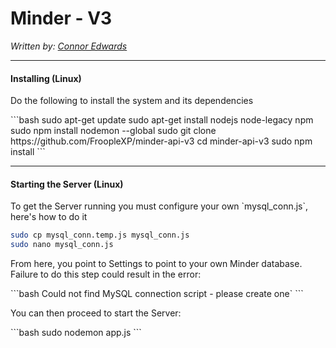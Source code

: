 <h1>Minder - V3</h1>
<i>Written by: <a href="">Connor Edwards</a></i>
<hr />

<h4>Installing (Linux)</h4>
<p>Do the following to install the system and its dependencies</p>
```bash
sudo apt-get update
sudo apt-get install nodejs node-legacy npm
sudo npm install nodemon --global
sudo git clone https://github.com/FroopleXP/minder-api-v3
cd minder-api-v3
sudo npm install
```

<hr />

<h4>Starting the Server (Linux)</h4>
<p>To get the Server running you must configure your own `mysql_conn.js`, here's how to do it</p>

```bash
sudo cp mysql_conn.temp.js mysql_conn.js
sudo nano mysql_conn.js
```

<p>From here, you point to Settings to point to your own Minder database. Failure to do this step could result in the error:</p>
```bash
Could not find MySQL connection script - please create one`
```

<p>You can then proceed to start the Server:</p>
```bash
sudo nodemon app.js
```




